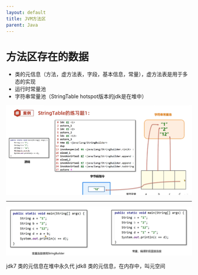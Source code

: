 ```yaml
---
layout: default
title: JVM方法区
parent: Java
---
```



# 方法区存在的数据
- 类的元信息（方法，虚方法表，字段，基本信息，常量），虚方法表是用于多态的实现
- 运行时常量池
- 字符串常量池（StringTable hotspot版本的jdk是在堆中）

![img.png](img/matesapce_string_table_add.png)

--- 

![img.png](img/matesapce_string_table_add1.png)

jdk7 类的元信息在堆中永久代
jdk8 类的元信息，在内存中，叫元空间